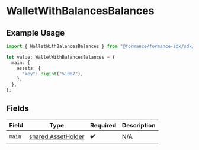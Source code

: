 # WalletWithBalancesBalances

## Example Usage

```typescript
import { WalletWithBalancesBalances } from "@formance/formance-sdk/sdk/models/shared";

let value: WalletWithBalancesBalances = {
  main: {
    assets: {
      "key": BigInt("51007"),
    },
  },
};
```

## Fields

| Field                                                           | Type                                                            | Required                                                        | Description                                                     |
| --------------------------------------------------------------- | --------------------------------------------------------------- | --------------------------------------------------------------- | --------------------------------------------------------------- |
| `main`                                                          | [shared.AssetHolder](../../../sdk/models/shared/assetholder.md) | :heavy_check_mark:                                              | N/A                                                             |